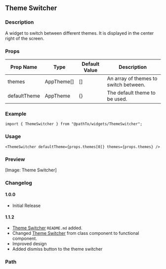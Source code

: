 ## Theme Switcher

### Description

A widget to switch between different themes. It is displayed in the center right of the screen.

### Props

| Prop Name    | Type       | Default Value | Description                           |
| ------------ | ---------- | ------------- | ------------------------------------- |
| themes       | AppTheme[] | []            | An array of themes to switch between. |
| defaultTheme | AppTheme   | {}            | The default theme to be used.         |

### Example

```tsx
import { ThemeSwitcher } from "@pathTo/widgets/ThemeSwitcher";
```

### Usage

```tsx
<ThemeSwitcher defaultTheme={props.themes[0]} themes={props.themes} />
```

### Preview

[Image: Theme Switcher]

### Changelog

#### 1.0.0

- Initial Release

#### 1.1.2

- [Theme Switcher](./src/widgets/ThemeSwitcher/) `README.md` added.
- Changed [Theme Switcher](./src/widgets/ThemeSwitcher/) from class component to functional component.
- Improved design
- Added dismiss button to the theme switcher

### Path
